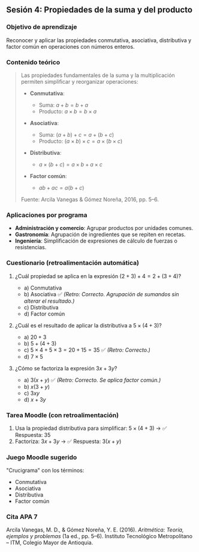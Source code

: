
## Sesión 4: Propiedades de la suma y del producto

### Objetivo de aprendizaje
Reconocer y aplicar las propiedades conmutativa, asociativa, distributiva y factor común en operaciones con números enteros.

### Contenido teórico

> Las propiedades fundamentales de la suma y la multiplicación permiten simplificar y reorganizar operaciones:
>
> - **Conmutativa**:
>   - Suma: $a + b = b + a$
>   - Producto: $a \times b = b \times a$
>
> - **Asociativa**:
>   - Suma: $(a + b) + c = a + (b + c)$
>   - Producto: $(a \times b) \times c = a \times (b \times c)$
>
> - **Distributiva**:
>   - $a \times (b + c) = a \times b + a \times c$
>
> - **Factor común**:
>   - $ab + ac = a(b + c)$
>
> Fuente: Arcila Vanegas & Gómez Noreña, 2016, pp. 5–6.

### Aplicaciones por programa

- **Administración y comercio**: Agrupar productos por unidades comunes.
- **Gastronomía**: Agrupación de ingredientes que se repiten en recetas.
- **Ingeniería**: Simplificación de expresiones de cálculo de fuerzas o resistencias.

### Cuestionario (retroalimentación automática)

1. ¿Cuál propiedad se aplica en la expresión $(2 + 3) + 4 = 2 + (3 + 4)$?
   - a) Conmutativa
   - b) Asociativa ✅ *(Retro: Correcto. Agrupación de sumandos sin alterar el resultado.)*
   - c) Distributiva
   - d) Factor común

2. ¿Cuál es el resultado de aplicar la distributiva a $5 \times (4 + 3)$?
   - a) $20 + 3$
   - b) $5 + (4 + 3)$
   - c) $5 \times 4 + 5 \times 3 = 20 + 15 = 35$ ✅ *(Retro: Correcto.)*
   - d) $7 \times 5$

3. ¿Cómo se factoriza la expresión $3x + 3y$?
   - a) $3(x + y)$ ✅ *(Retro: Correcto. Se aplica factor común.)*
   - b) $x(3 + y)$
   - c) $3xy$
   - d) $x + 3y$

### Tarea Moodle (con retroalimentación)

1. Usa la propiedad distributiva para simplificar: $5 \times (4 + 3)$ → ✅ Respuesta: $35$
2. Factoriza: $3x + 3y$ → ✅ Respuesta: $3(x + y)$

### Juego Moodle sugerido
"Crucigrama" con los términos:
- Conmutativa
- Asociativa
- Distributiva
- Factor común

### Cita APA 7
Arcila Vanegas, M. D., & Gómez Noreña, Y. E. (2016). *Aritmética: Teoría, ejemplos y problemas* (1a ed., pp. 5–6). Instituto Tecnológico Metropolitano – ITM, Colegio Mayor de Antioquia.
